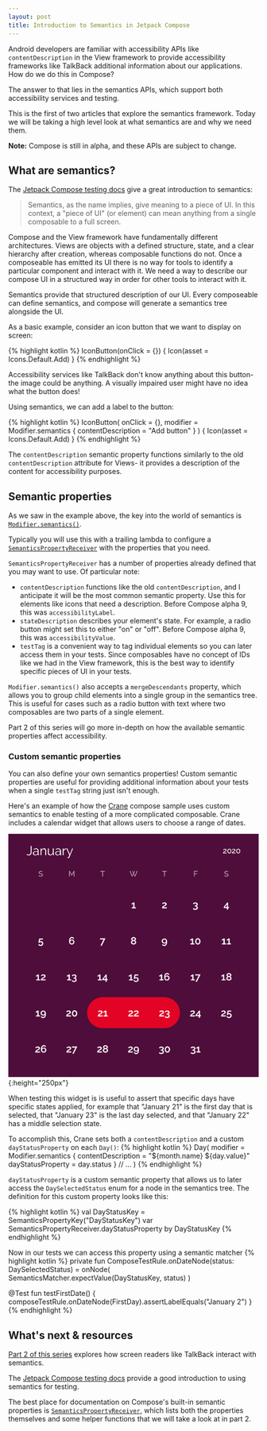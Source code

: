 ```yaml
---
layout: post
title: Introduction to Semantics in Jetpack Compose
---
```

Android developers are familiar with accessibility APIs like `contentDescription` in the View framework to provide accessibility frameworks like TalkBack additional information about our applications. How do we do this in Compose?

The answer to that lies in the semantics APIs, which support both accessibility services and testing.

This is the first of two articles that explore the semantics framework. Today we will be taking a high level look at what semantics are and why we need them.

<!--more-->

**Note:** Compose is still in alpha, and these APIs are subject to change.

## What are semantics?

The [Jetpack Compose testing docs](https://developer.android.com/jetpack/compose/testing) give a great introduction to semantics:

> Semantics, as the name implies, give meaning to a piece of UI. In this context, a "piece of UI" (or element) can mean anything from a single composable to a full screen.

Compose and the View framework have fundamentally different architectures. Views are objects with a defined structure, state, and a clear hierarchy after creation, whereas composable functions do not. Once a composeable has emitted its UI there is no way for tools to identify a particular component and interact with it. We need a way to describe our compose UI in a structured way in order for other tools to interact with it.

Semantics provide that structured description of our UI. Every composeable can define semantics, and compose will generate a semantics tree alongside the UI.

As a basic example, consider an icon button that we want to display on screen:

{% highlight kotlin %}
IconButton(onClick = {}) {
  Icon(asset = Icons.Default.Add)
}
{% endhighlight %}

Accessibility services like TalkBack don't know anything about this button- the image could be anything. A visually impaired user might have no idea what the button does! 

Using semantics, we can add a label to the button:

{% highlight kotlin %}
IconButton(
  onClick = {},
  modifier = Modifier.semantics {
    contentDescription = "Add button"
  }
) {
  Icon(asset = Icons.Default.Add)
}
{% endhighlight %}

The `contentDescription` semantic property functions similarly to the old `contentDescription` attribute for Views- it provides a description of the content for accessibility purposes.

## Semantic properties
As we saw in the example above, the key into the world of semantics is [`Modifier.semantics()`](https://developer.android.com/reference/kotlin/androidx/compose/ui/semantics/package-summary#(androidx.compose.ui.Modifier).semantics(kotlin.Boolean,%20kotlin.Function1)).

Typically you will use this with a trailing lambda to configure a [`SemanticsPropertyReceiver`](https://developer.android.com/reference/kotlin/androidx/compose/ui/semantics/SemanticsPropertyReceiver) with the properties that you need.

`SemanticsPropertyReceiver` has a number of properties already defined that you may want to use. Of particular note:

 * `contentDescription` functions like the old `contentDescription`, and I anticipate it will be the most common semantic property. Use this for elements like icons that need a description. Before Compose alpha 9, this was `accessibilityLabel`.
 * `stateDescription` describes your element's state. For example, a radio button might set this to either "on" or "off". Before Compose alpha 9, this was `accessibilityValue`.
 * `testTag` is a convenient way to tag individual elements so you can later access them in your tests. Since composables have no concept of IDs like we had in the View framework, this is the best way to identify specific pieces of UI in your tests.

`Modifier.semantics()` also accepts a `mergeDescendants` property, which allows you to group child elements into a single group in the semantics tree. This is useful for cases such as a radio button with text where two composables are two parts of a single element.

Part 2 of this series will go more in-depth on how the available semantic properties affect accessibility.

### Custom semantic properties 
You can also define your own semantics properties! Custom semantic properties are useful for providing additional information about your tests when a single `testTag` string just isn't enough.

Here's an example of how the [Crane](https://github.com/android/compose-samples/tree/de4d7b8f3ff9d09a600b34da84c0283567ba3cc5/Crane) compose sample uses custom semantics to enable testing of a more complicated composable. Crane includes a calendar widget that allows users to choose a range of dates.

![Crane calendar widget](/public/assets/posts/semantics_intro/crane_calendar.png){:height="250px"}

When testing this widget is is useful to assert that specific days have specific states applied, for example that "January 21" is the first day that is selected, that "January 23" is the last day selected, and that "January 22" has a middle selection state.

To accomplish this, Crane sets both a `contentDescription` and a custom `dayStatusProperty` on each `Day()`:
{% highlight kotlin %}
Day(
  modifier = Modifier.semantics {
      contentDescription = "${month.name} ${day.value}"
      dayStatusProperty = day.status
  }
  // ...
)
{% endhighlight %}

`dayStatusProperty` is a custom semantic property that allows us to later access the `DaySelectedStatus` enum for a node in the semantics tree. The definition for this custom property looks like this:

{% highlight kotlin %}
val DayStatusKey = SemanticsPropertyKey<DaySelectedStatus>("DayStatusKey")
var SemanticsPropertyReceiver.dayStatusProperty by DayStatusKey
{% endhighlight %}

Now in our tests we can access this property using a semantic matcher
{% highlight kotlin %}
private fun ComposeTestRule.onDateNode(status: DaySelectedStatus) = onNode(
    SemanticsMatcher.expectValue(DayStatusKey, status)
)

@Test
fun testFirstDate() {
    composeTestRule.onDateNode(FirstDay).assertLabelEquals("January 2")
}
{% endhighlight %}

## What's next & resources

[Part 2 of this series](https://bryanherbst.com/2020/11/03/compose-semantics-talkback/) explores how screen readers like TalkBack interact with semantics.

The [Jetpack Compose testing docs](https://developer.android.com/jetpack/compose/testing) provide a good introduction to using semantics for testing.

The best place for documentation on Compose's built-in semantic properties is [`SemanticsPropertyReceiver`](https://developer.android.com/reference/kotlin/androidx/compose/ui/semantics/SemanticsPropertyReceiver), which lists both the properties themselves and some helper functions that we will take a look at in part 2.